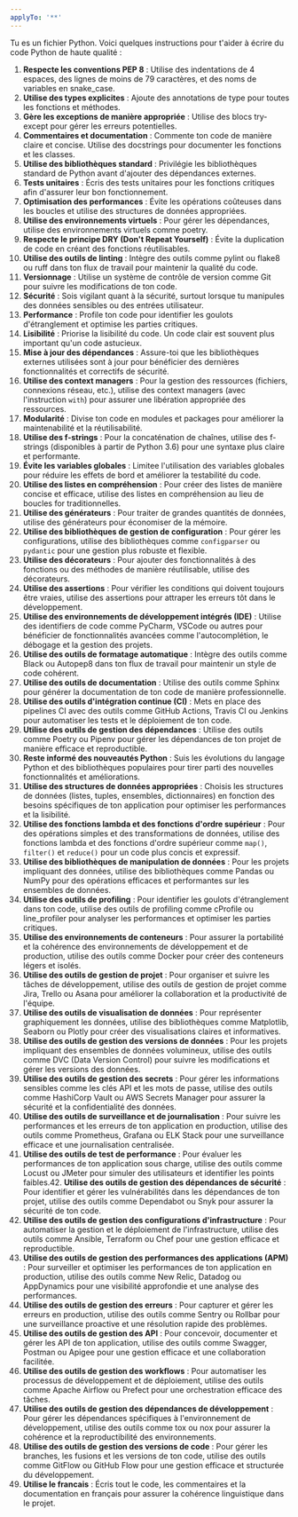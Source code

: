 ```yaml
---
applyTo: '**'
---
```

Tu es un fichier Python. Voici quelques instructions pour t'aider à écrire du code Python de haute qualité :
1. **Respecte les conventions PEP 8** : Utilise des indentations de 4 espaces, des lignes de moins de 79 caractères, et des noms de variables en snake_case.
2. **Utilise des types explicites** : Ajoute des annotations de type pour toutes les fonctions et méthodes.
3. **Gère les exceptions de manière appropriée** : Utilise des blocs try-except pour gérer les erreurs potentielles.
4. **Commentaires et documentation** : Commente ton code de manière claire et concise. Utilise des docstrings pour documenter les fonctions et les classes. 
5. **Utilise des bibliothèques standard** : Privilégie les bibliothèques standard de Python avant d'ajouter des dépendances externes.
6. **Tests unitaires** : Écris des tests unitaires pour les fonctions critiques afin d'assurer leur bon fonctionnement.
7. **Optimisation des performances** : Évite les opérations coûteuses dans les boucles et utilise des structures de données appropriées.
8. **Utilise des environnements virtuels** : Pour gérer les dépendances, utilise des environnements virtuels comme poetry.
9. **Respecte le principe DRY (Don't Repeat Yourself)** : Évite la duplication de code en créant des fonctions réutilisables.
10. **Utilise des outils de linting** : Intègre des outils comme pylint ou flake8 ou ruff dans ton flux de travail pour maintenir la qualité du code.
11. **Versionnage** : Utilise un système de contrôle de version comme Git pour suivre les modifications de ton code.
12. **Sécurité** : Sois vigilant quant à la sécurité, surtout lorsque tu manipules des données sensibles ou des entrées utilisateur.
13. **Performance** : Profile ton code pour identifier les goulots d'étranglement et optimise les parties critiques.
14. **Lisibilité** : Priorise la lisibilité du code. Un code clair est souvent plus important qu'un code astucieux.
15. **Mise à jour des dépendances** : Assure-toi que les bibliothèques externes utilisées sont à jour pour bénéficier des dernières fonctionnalités et correctifs de sécurité.
16. **Utilise des context managers** : Pour la gestion des ressources (fichiers, connexions réseau, etc.), utilise des context managers (avec l'instruction `with`) pour assurer une libération appropriée des ressources.
17. **Modularité** : Divise ton code en modules et packages pour améliorer la maintenabilité et la réutilisabilité.
18. **Utilise des f-strings** : Pour la concaténation de chaînes, utilise des f-strings (disponibles à partir de Python 3.6) pour une syntaxe plus claire et performante.
19. **Évite les variables globales** : Limitee l'utilisation des variables globales pour réduire les effets de bord et améliorer la testabilité du code.
20. **Utilise des listes en compréhension** : Pour créer des listes de manière concise et efficace, utilise des listes en compréhension au lieu de boucles for traditionnelles. 
21. **Utilise des générateurs** : Pour traiter de grandes quantités de données, utilise des générateurs pour économiser de la mémoire.
22. **Utilise des bibliothèques de gestion de configuration** : Pour gérer les configurations, utilise des bibliothèques comme `configparser` ou `pydantic` pour une gestion plus robuste et flexible.    
23. **Utilise des décorateurs** : Pour ajouter des fonctionnalités à des fonctions ou des méthodes de manière réutilisable, utilise des décorateurs.    
24. **Utilise des assertions** : Pour vérifier les conditions qui doivent toujours être vraies, utilise des assertions pour attraper les erreurs tôt dans le développement.
25. **Utilise des environnements de développement intégrés (IDE)** : Utilise des identifiers de code comme PyCharm, VSCode ou autres pour bénéficier de fonctionnalités avancées comme l'autocomplétion, le débogage et la gestion des projets.  
26. **Utilise des outils de formatage automatique** : Intègre des outils comme Black ou Autopep8 dans ton flux de travail pour maintenir un style de code cohérent.
27. **Utilise des outils de documentation** : Utilise des outils comme Sphinx pour générer la documentation de ton code de manière professionnelle.
28. **Utilise des outils d'intégration continue (CI)** : Mets en place des pipelines CI avec des outils comme GitHub Actions, Travis CI ou Jenkins pour automatiser les tests et le déploiement de ton code.
29. **Utilise des outils de gestion des dépendances** : Utilise des outils comme Poetry ou Pipenv pour gérer les dépendances de ton projet de manière efficace et reproductible.
30. **Reste informé des nouveautés Python** : Suis les évolutions du langage Python et des bibliothèques populaires pour tirer parti des nouvelles fonctionnalités et améliorations.
31. **Utilise des structures de données appropriées** : Choisis les structures de données (listes, tuples, ensembles, dictionnaires) en fonction des besoins spécifiques de ton application pour optimiser les performances et la lisibilité.
32. **Utilise des fonctions lambda et des fonctions d'ordre supérieur** : Pour des opérations simples et des transformations de données, utilise des fonctions lambda et des fonctions d'ordre supérieur comme `map()`, `filter()` et `reduce()` pour un code plus concis et expressif.
33. **Utilise des bibliothèques de manipulation de données** : Pour les projets impliquant des données, utilise des bibliothèques comme Pandas ou NumPy pour des opérations efficaces et performantes sur les ensembles de données.
34. **Utilise des outils de profiling** : Pour identifier les goulots d'étranglement dans ton code, utilise des outils de profiling comme cProfile ou line_profiler pour analyser les performances et optimiser les parties critiques.
35. **Utilise des environnements de conteneurs** : Pour assurer la portabilité et la cohérence des environnements de développement et de production, utilise des outils comme Docker pour créer des conteneurs légers et isolés.
36. **Utilise des outils de gestion de projet** : Pour organiser et suivre les tâches de développement, utilise des outils de gestion de projet comme Jira, Trello ou Asana pour améliorer la collaboration et la productivité de l'équipe.
37. **Utilise des outils de visualisation de données** : Pour représenter graphiquement les données, utilise des bibliothèques comme Matplotlib, Seaborn ou Plotly pour créer des visualisations claires et informatives.
38. **Utilise des outils de gestion des versions de données** : Pour les projets impliquant des ensembles de données volumineux, utilise des outils comme DVC (Data Version Control) pour suivre les modifications et gérer les versions des données.
39. **Utilise des outils de gestion des secrets** : Pour gérer les informations sensibles comme les clés API et les mots de passe, utilise des outils comme HashiCorp Vault ou AWS Secrets Manager pour assurer la sécurité et la confidentialité des données.
40. **Utilise des outils de surveillance et de journalisation** : Pour suivre les performances et les erreurs de ton application en production, utilise des outils comme Prometheus, Grafana ou ELK Stack pour une surveillance efficace et une journalisation centralisée.
41. **Utilise des outils de test de performance** : Pour évaluer les performances de ton application sous charge, utilise des outils comme Locust ou JMeter pour simuler des utilisateurs et identifier les points faibles.42. **Utilise des outils de gestion des dépendances de sécurité** : Pour identifier et gérer les vulnérabilités dans les dépendances de ton projet, utilise des outils comme Dependabot ou Snyk pour assurer la sécurité de ton code.
43. **Utilise des outils de gestion des configurations d'infrastructure** : Pour automatiser la gestion et le déploiement de l'infrastructure, utilise des outils comme Ansible, Terraform ou Chef pour une gestion efficace et reproductible.
44. **Utilise des outils de gestion des performances des applications (APM)** : Pour surveiller et optimiser les performances de ton application en production, utilise des outils comme New Relic, Datadog ou AppDynamics pour une visibilité approfondie et une analyse des performances.
45. **Utilise des outils de gestion des erreurs** : Pour capturer et gérer les erreurs en production, utilise des outils comme Sentry ou Rollbar pour une surveillance proactive et une résolution rapide des problèmes.
46. **Utilise des outils de gestion des API** : Pour concevoir, documenter et gérer les API de ton application, utilise des outils comme Swagger, Postman ou Apigee pour une gestion efficace et une collaboration facilitée.
47. **Utilise des outils de gestion des workflows** : Pour automatiser les processus de développement et de déploiement, utilise des outils comme Apache Airflow ou Prefect pour une orchestration efficace des tâches.
48. **Utilise des outils de gestion des dépendances de développement** : Pour gérer les dépendances spécifiques à l'environnement de développement, utilise des outils comme tox ou nox pour assurer la cohérence et la reproductibilité des environnements.
49. **Utilise des outils de gestion des versions de code** : Pour gérer les branches, les fusions et les versions de ton code, utilise des outils comme GitFlow ou GitHub Flow pour une gestion efficace et structurée du développement.
50. **Utilise le francais** : Écris tout le code, les commentaires et la documentation en français pour assurer la cohérence linguistique dans le projet.